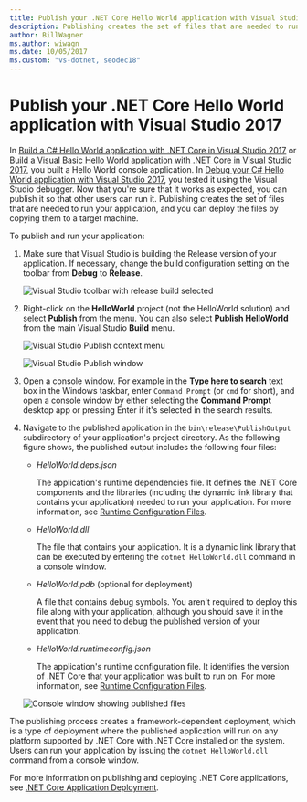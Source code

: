 ```yaml
---
title: Publish your .NET Core Hello World application with Visual Studio 2017
description: Publishing creates the set of files that are needed to run your .NET Core application.
author: BillWagner
ms.author: wiwagn
ms.date: 10/05/2017
ms.custom: "vs-dotnet, seodec18"
---
```

# Publish your .NET Core Hello World application with Visual Studio 2017

In [Build a C# Hello World application with .NET Core in Visual Studio 2017](with-visual-studio.md) or [Build a Visual Basic Hello World application with .NET Core in Visual Studio 2017](vb-with-visual-studio.md), you built a Hello World console application. In [Debug your C# Hello World application with Visual Studio 2017](debugging-with-visual-studio.md), you tested it using the Visual Studio debugger. Now that you're sure that it works as expected, you can publish it so that other users can run it. Publishing creates the set of files that are needed to run your application, and you can deploy the files by copying them to a target machine.

To publish and run your application: 

1. Make sure that Visual Studio is building the Release version of your application. If necessary, change the build configuration setting on the toolbar from **Debug** to **Release**.

   ![Visual Studio toolbar with release build selected](media/publishing-with-visual-studio/visual-studio-toolbar-release.png)

1. Right-click on the **HelloWorld** project (not the HelloWorld solution) and select **Publish** from the menu. You can also select **Publish HelloWorld** from the main Visual Studio **Build** menu.

   ![Visual Studio Publish context menu](media/publishing-with-visual-studio/publish-context-menu.png)


   ![Visual Studio Publish window](media/publishing-with-visual-studio/publish-settings-window.png)

1. Open a console window. For example in the **Type here to search** text box in the Windows taskbar, enter `Command Prompt` (or `cmd` for short), and open a console window by either selecting the **Command Prompt** desktop app or pressing Enter if it's selected in the search results.

1. Navigate to the published application in the `bin\release\PublishOutput` subdirectory of your application's project directory. As the following figure shows, the published output includes the following four files:

      * *HelloWorld.deps.json*

         The application's runtime dependencies file. It defines the .NET Core components and the libraries (including the dynamic link library that contains your application) needed to run your application. For more information, see [Runtime Configuration Files](https://github.com/dotnet/cli/blob/85ca206d84633d658d7363894c4ea9d59e515c1a/Documentation/specs/runtime-configuration-file.md).
 
      * *HelloWorld.dll*

         The file that contains your application. It is a dynamic link library that can be executed by entering the `dotnet HelloWorld.dll` command in a console window. 

      * *HelloWorld.pdb* (optional for deployment)

         A file that contains debug symbols. You aren't required to deploy this file along with your application, although you should save it in the event that you need to debug the published version of your application.

      * *HelloWorld.runtimeconfig.json*

         The application's runtime configuration file. It identifies the version of .NET Core that your application was built to run on. For more information, see [Runtime Configuration Files](https://github.com/dotnet/cli/blob/85ca206d84633d658d7363894c4ea9d59e515c1a/Documentation/specs/runtime-configuration-file.md).  

   ![Console window showing published files](media/publishing-with-visual-studio/published-files-output.png)

The publishing process creates a framework-dependent deployment, which is a type of deployment where the published application will run on any platform supported by .NET Core with .NET Core installed on the system. Users can run your application by issuing the `dotnet HelloWorld.dll` command from a console window.

For more information on publishing and deploying .NET Core applications, see [.NET Core Application Deployment](../../core/deploying/index.md).
